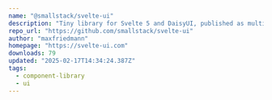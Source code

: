 ```yaml
---
name: "@smallstack/svelte-ui"
description: "Tiny library for Svelte 5 and DaisyUI, published as multi entry ESM module and as web components."
repo_url: "https://github.com/smallstack/svelte-ui"
author: "maxfriedmann"
homepage: "https://svelte-ui.com"
downloads: 79
updated: "2025-02-17T14:34:24.387Z"
tags: 
  - component-library
  - ui
---
```

